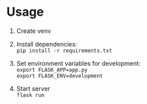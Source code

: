 # Usage

1. Create venv

2. Install dependencies:  
   `pip install -r requirements.txt`

3. Set environment variables for development:  
   `export FLASK_APP=app.py`  
   `export FLASK_ENV=development`

4. Start server  
   `flask run`
